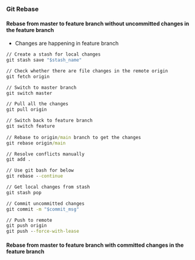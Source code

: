 ### Git Rebase

#### Rebase from master to feature branch without uncommitted changes in the feature branch

- Changes are happening in feature branch
```cmd
// Create a stash for local changes
git stash save "$stash_name"

// Check whether there are file changes in the remote origin
git fetch origin

// Switch to master branch
git switch master

// Pull all the changes
git pull origin

// Switch back to feature branch
git switch feature
 
// Rebase to origin/main branch to get the changes
git rebase origin/main

// Resolve conflicts manually 
git add .

// Use git bash for below
git rebase --continue

// Get local changes from stash
git stash pop

// Commit uncommitted changes
git commit -m "$commit_msg"

// Push to remote
git push origin
git push --force-with-lease
```

#### Rebase from master to feature branch with committed changes in the feature branch

```cmd

```